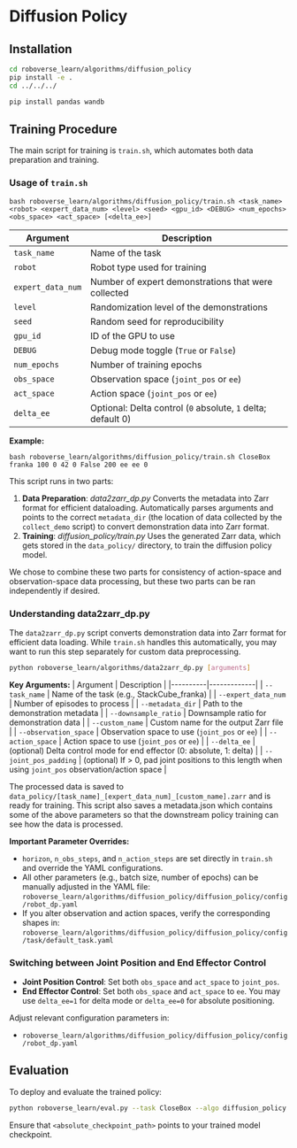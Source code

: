 # Diffusion Policy

## Installation

```bash
cd roboverse_learn/algorithms/diffusion_policy
pip install -e .
cd ../../../

pip install pandas wandb
```

## Training Procedure

The main script for training is `train.sh`, which automates both data preparation and training.

### Usage of `train.sh`

```shell
bash roboverse_learn/algorithms/diffusion_policy/train.sh <task_name> <robot> <expert_data_num> <level> <seed> <gpu_id> <DEBUG> <num_epochs> <obs_space> <act_space> [<delta_ee>]
```

| Argument          | Description                                                 |
|-------------------|-------------------------------------------------------------|
| `task_name`       | Name of the task                                            |
| `robot`           | Robot type used for training                                |
| `expert_data_num` | Number of expert demonstrations that were collected         |
| `level`           | Randomization level of the demonstrations                   |
| `seed`            | Random seed for reproducibility                             |
| `gpu_id`          | ID of the GPU to use                                        |
| `DEBUG`           | Debug mode toggle (`True` or `False`)                       |
| `num_epochs`      | Number of training epochs                                   |
| `obs_space`       | Observation space (`joint_pos` or `ee`)                     |
| `act_space`       | Action space (`joint_pos` or `ee`)                          |
| `delta_ee`        | Optional: Delta control (`0` absolute, `1` delta; default 0)|

**Example:**
```shell
bash roboverse_learn/algorithms/diffusion_policy/train.sh CloseBox franka 100 0 42 0 False 200 ee ee 0
```

This script runs in two parts:

1. **Data Preparation**: _data2zarr_dp.py_ Converts the metadata into Zarr format for efficient dataloading. Automatically parses arguments and points to the correct `metadata_dir` (the location of data collected by the `collect_demo` script) to convert demonstration data into Zarr format.
2. **Training**: _diffusion_policy/train.py_ Uses the generated Zarr data, which gets stored in the `data_policy/` directory, to train the diffusion policy model.

We chose to combine these two parts for consistency of action-space and observation-space data processing, but these two parts can be ran independently if desired.

### Understanding data2zarr_dp.py

The `data2zarr_dp.py` script converts demonstration data into Zarr format for efficient data loading. While `train.sh` handles this automatically, you may want to run this step separately for custom data preprocessing.

```bash
python roboverse_learn/algorithms/data2zarr_dp.py [arguments]
```

**Key Arguments:**
| Argument | Description |
|----------|-------------|
| `--task_name` | Name of the task (e.g., StackCube_franka) |
| `--expert_data_num` | Number of episodes to process |
| `--metadata_dir` | Path to the demonstration metadata |
| `--downsample_ratio` | Downsample ratio for demonstration data |
| `--custom_name` | Custom name for the output Zarr file |
| `--observation_space` | Observation space to use (`joint_pos` or `ee`) |
| `--action_space` | Action space to use (`joint_pos` or `ee`) |
| `--delta_ee` | (optional) Delta control mode for end effector (0: absolute, 1: delta) |
| `--joint_pos_padding` | (optional) If > 0, pad joint positions to this length when using `joint_pos` observation/action space |

The processed data is saved to `data_policy/[task_name]_[expert_data_num]_[custom_name].zarr` and is ready for training. This script also saves a metadata.json which contains some of the above parameters so that the downstream policy training can see how the data is processed.

**Important Parameter Overrides:**
- `horizon`, `n_obs_steps`, and `n_action_steps` are set directly in `train.sh` and override the YAML configurations.
- All other parameters (e.g., batch size, number of epochs) can be manually adjusted in the YAML file: `roboverse_learn/algorithms/diffusion_policy/diffusion_policy/config/robot_dp.yaml`
- If you alter observation and action spaces, verify the corresponding shapes in: `roboverse_learn/algorithms/diffusion_policy/diffusion_policy/config/task/default_task.yaml`

### Switching between Joint Position and End Effector Control

- **Joint Position Control**: Set both `obs_space` and `act_space` to `joint_pos`.
- **End Effector Control**: Set both `obs_space` and `act_space` to `ee`. You may use `delta_ee=1` for delta mode or `delta_ee=0` for absolute positioning.

Adjust relevant configuration parameters in:
- `roboverse_learn/algorithms/diffusion_policy/diffusion_policy/config/robot_dp.yaml`

## Evaluation

To deploy and evaluate the trained policy:

```bash
python roboverse_learn/eval.py --task CloseBox --algo diffusion_policy --num_envs <up to ~50 envs works on RTX> --checkpoint_path <absolute_checkpoint_path>
```

Ensure that `<absolute_checkpoint_path>` points to your trained model checkpoint.

